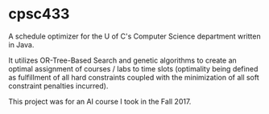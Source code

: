 # cpsc433
A schedule optimizer for the U of C's Computer Science department written in Java.

It utilizes OR-Tree-Based Search and genetic algorithms to create an optimal assignment of courses / labs to time slots (optimality being defined as fulfillment of all hard constraints coupled with the minimization of all soft constraint penalties incurred).

This project was for an AI course I took in the Fall 2017.
